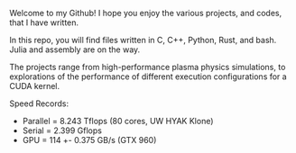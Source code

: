 Welcome to my Github! I hope you enjoy the various projects, and codes, that I have written.

In this repo, you will find files written in C, C++, Python, Rust, and bash. Julia and assembly are on the way. 

The projects range from high-performance plasma physics simulations, to explorations of the performance of different execution configurations for a CUDA kernel.

Speed Records:
- Parallel = 8.243 Tflops (80 cores, UW HYAK Klone) 
- Serial = 2.399 Gflops
- GPU = 114 +- 0.375 GB/s (GTX 960)
